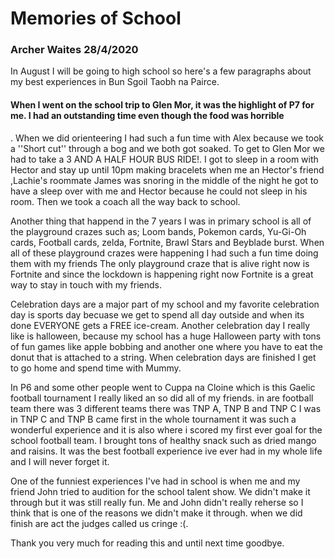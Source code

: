 # Memories of School
### Archer Waites 28/4/2020
 
 In August I will be going to high school so here's a few paragraphs about my best experiences in Bun Sgoil Taobh na Pairce.
 
#### When I went on the school trip to Glen Mor, it was the highlight of P7 for me. I had an outstanding time even though the food was horrible
. When we did orienteering I had such a fun time with Alex because we took a ''Short cut'' through a bog and we both got soaked. To get to Glen Mor we 
had to take a 3 AND A HALF HOUR BUS RIDE!. I got to sleep in a room with Hector and stay up until 10pm making bracelets when me an Hector's friend ,Lachie's roommate James was snoring in the middle of the night he got to have a sleep over with me and Hector because he could not sleep in his room.
Then we took a coach all the way back to school.

Another thing that happend in the 7 years I was in primary school is all of the playground crazes such as; Loom bands, Pokemon cards, Yu-Gi-Oh cards,
Football cards, zelda, Fortnite, Brawl Stars and Beyblade burst. When all of these playground crazes were happening I had such a fun time doing them with my friends
The only playground craze that is alive right now is Fortnite and since the lockdown is happening right now Fortnite is a great way to stay 
in touch with my friends.

Celebration days are a major part of my school and my favorite celebration day is sports day becuase we get to spend all day outside and when its done EVERYONE 
gets a FREE ice-cream. Another celebration day I really like is halloween, because my school has a huge Halloween party
 with tons of fun games like apple bobbing and another one where you have to eat the donut that is attached to a string. When celebration days are finished I get to go home and spend time with Mummy.
 
 In P6 and some other people went to Cuppa na Cloine which is this Gaelic football tournament I really liked an so did all of my friends. in are football team there was 
 3 different teams there was TNP A, TNP B and TNP C I was in TNP C and TNP B came first in the whole tournament it was such a wonderful experience and it is also where i scored my first ever goal for the school football team.
 I brought tons of healthy snack such as dried mango and raisins. It was the best football experience ive ever had in my whole life and I will never forget it.
 
 One of the funniest experiences I've had in school is when me and my friend John tried to audition for the school talent show. We  didn't make it
 through but it was still really fun. Me and John didn't really reherse so I think that is one of the  reasons we didn't make it through.
 when we did finish are act the judges called us cringe :(. 
 
 Thank you very much for reading this and until next time goodbye.
